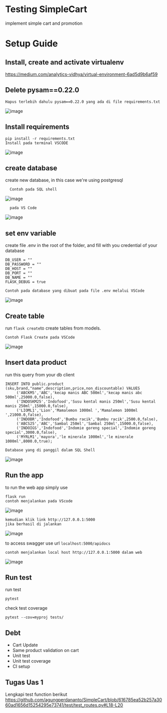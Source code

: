 # Testing SimpleCart
implement simple cart and promotion

# Setup Guide

## Install, create and activate virtualenv
https://medium.com/analytics-vidhya/virtual-environment-6ad5d9b6af59

## Delete pysam==0.22.0
    Hapus terlebih dahulu pysam==0.22.0 yang ada di file requirements.txt
  ![image](https://github.com/MFariz1667/Testing-QA/assets/133950605/6697bfb8-2eb7-48ec-8450-1ff3a14358b1)

## Install requirements
    pip install -r requirements.txt
    Install pada terminal VSCODE
  ![image](https://github.com/MFariz1667/Testing-QA/assets/133950605/9712be65-9bd9-4161-aeb1-ae090fe0b29c)

## create database
create new database, in this case we're using postgresql

      Contoh pada SQL shell
  ![image](https://github.com/MFariz1667/Testing-QA/assets/133950605/f11d42e6-5218-491a-9e33-13988b77ea2c)
  
      pada VS Code
  ![image](https://github.com/MFariz1667/Testing-QA/assets/133950605/ef7b6f86-b287-4191-8c81-75829f8887d1)

## set env variable
create file .env in the root of the folder, and fill with you credential of your database

    DB_USER = ""
    DB_PASSWORD = ""
    DB_HOST = ""
    DB_PORT = ""
    DB_NAME = ""
    FLASK_DEBUG = true

    Contoh pada database yang dibuat pada file .env melalui VSCode
  ![image](https://github.com/MFariz1667/Testing-QA/assets/133950605/a8fdc8d9-6fbf-47f6-92a4-600d32c61420)

## Create table

run `flask create`to create tables from models.

    Contoh Flask Create pada VSCode
  ![image](https://github.com/MFariz1667/Testing-QA/assets/133950605/8311fd92-be66-4108-9b9a-22f8519ae2dc)

## Insert data product

run this query from your db client
```
INSERT INTO public.product (sku,brand,"name",description,price,non_discountable) VALUES
	 ('ABCKM5','ABC','kecap manis ABC 500ml','kecap manis abc 500ml',25000.0,false),
	 ('INDOSKM25','Indofood','Susu kental manis 250ml','Susu kental manis 250ml',15000.0,false),
	 ('LIOML1','Lion','Mamalemon 1000ml ','Mamalemon 1000ml ',21000.0,false),
	 ('INDOBR','Indofood','Bumbu racik','Bumbu racik',2500.0,false),
	 ('ABCS25','ABC','Sambal 250ml','Sambal 250ml',15000.0,false),
	 ('INDOIGS','Indofood','Indomie goreng special','Indomie goreng special',3000.0,false),
	 ('MYRLM1','mayora','le minerale 1000ml','le minerale 1000ml',8000.0,true);
```
    Database yang di panggil dalam SQL Shell
  ![image](https://github.com/MFariz1667/Testing-QA/assets/133950605/331d9cda-6f26-4f25-89af-496a0aeadf85)

## Run the app
to run the web app simply  use

    flask run
    contoh menjalankan pada VScode
  ![image](https://github.com/MFariz1667/Testing-QA/assets/133950605/b5b8a99f-7745-4e52-b1de-66356f14178b)
  
    kemudian klik link http://127.0.0.1:5000
    jika berhasil di jalankan

![image](https://github.com/MFariz1667/TESTING-DAN-QA-PERANGKAT-LUNAK/assets/133950605/081ef6b6-87ad-468a-bc13-ea52825a0f1f)

to access swagger use url `localhost:5000/apidocs`

    contoh menjalankan local host http://127.0.0.1:5000 dalam web
  ![image](https://github.com/MFariz1667/Testing-QA/assets/133950605/b757f477-bb8f-44e8-bcab-6b8d5309e27f)


## Run test
run test

    pytest

check test coverage

    pytest --cov=myproj tests/


## Debt

 - Cart Update
 - Same product validation on cart
 - Unit test
 - Unit test coverage
 - CI setup 

## Tugas Uas 1
Lengkapi test function berikut
https://github.com/agungperdananto/SimpleCart/blob/616785ea52b257a3060ad1656d15254295e73741/test/test_routes.py#L18-L20
